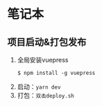 # 笔记本
## 项目启动&打包发布
1. 全局安装vuepress
    ```
    $ npm install -g vuepress
    ```
2. 启动：`yarn dev`
3. 打包：`双击deploy.sh`